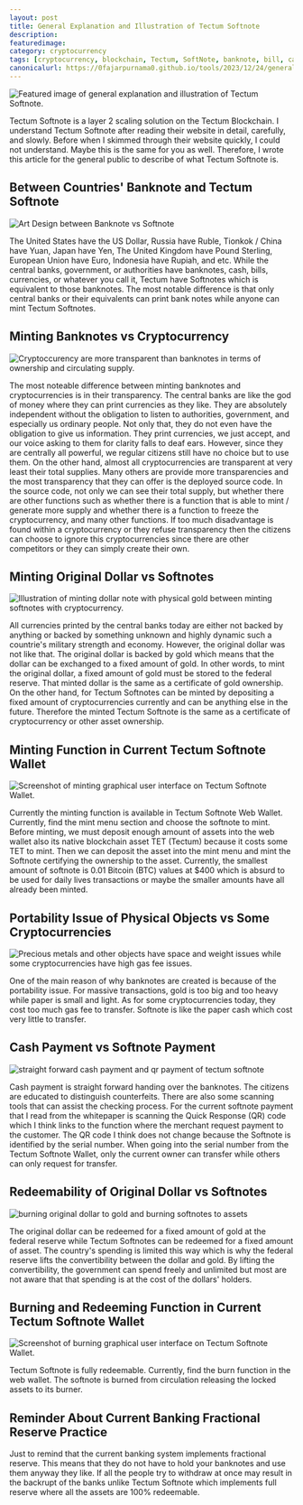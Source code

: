 ```yaml
---
layout: post
title: General Explanation and Illustration of Tectum Softnote
description: 
featuredimage: 
category: cryptocurrency
tags: [cryptocurrency, blockchain, Tectum, SoftNote, banknote, bill, cash, mint]
canonicalurl: https://0fajarpurnama0.github.io/tools/2023/12/24/general-explanation-illustration-tectum-softnote
---
```

<img src="" alt="Featured image of general explanation and illustration of Tectum Softnote.">
<p>Tectum Softnote is a layer 2 scaling solution on the Tectum Blockchain. I understand Tectum Softnote after reading their website in detail, carefully, and slowly. Before when I skimmed through their website quickly, I could not understand. Maybe this is the same for you as well. Therefore, I wrote this article for the general public to describe of what Tectum Softnote is.</p>

<h2>Between Countries' Banknote and Tectum Softnote</h2>
<img src="" alt="Art Design between Banknote vs Softnote">
<p>The United States have the US Dollar, Russia have Ruble, Tionkok / China have Yuan, Japan have Yen, The United Kingdom have Pound Sterling, European Union have Euro, Indonesia have Rupiah, and etc. While the central banks, government, or authorities have banknotes, cash, bills, currencies, or whatever you call it, Tectum have Softnotes which is equivalent to those banknotes. The most notable difference is that only central banks or their equivalents can print bank notes while anyone can mint Tectum Softnotes.</p>

<h2>Minting Banknotes vs Cryptocurrency</h2>
<img src="" alt="Cryptoccurency are more transparent than banknotes in terms of ownership and circulating supply.">
<p>The most noteable difference between minting banknotes and cryptocurrencies is in their transparency. The central banks are like the god of money where they can print currencies as they like. They are absolutely independent without the obligation to listen to authorities, government, and especially us ordinary people. Not only that, they do not even have the obligation to give us information. They print currencies, we just accept, and our voice asking to them for clarity falls to deaf ears. However, since they are centrally all powerful, we regular citizens still have no choice but to use them. On the other hand, almost all cryptocurrencies are transparent at very least their total supplies. Many others are provide more transparencies and the most transparency that they can offer is the deployed source code. In the source code, not only we can see their total supply, but whether there are other functions such as whether there is a function that is able to mint / generate more supply and whether there is a function to freeze the cryptocurrency, and many other functions. If too much disadvantage is found within a cryptocurrency or they refuse transparency then the citizens can choose to ignore this cryptocurrencies since there are other competitors or they can simply create their own.</p>

<h2>Minting Original Dollar vs Softnotes</h2>
<img src="" alt="Illustration of minting dollar note with physical gold between minting softnotes with cryptocurrency.">
<p>All currencies printed by the central banks today are either not backed by anything or backed by something unknown and highly dynamic such a countrie's military strength and economy. However, the original dollar was not like that. The original dollar is backed by gold which means that the dollar can be exchanged to a fixed amount of gold. In other words, to mint the original dollar, a fixed amount of gold must be stored to the federal reserve. That minted dollar is the same as a certificate of gold ownership. On the other hand, for Tectum Softnotes can be minted by depositing a fixed amount of cryptocurrencies currently and can be anything else in the future. Therefore the minted Tectum Softnote is the same as a certificate of cryptocurrency or other asset ownership.</p>

<h2>Minting Function in Current Tectum Softnote Wallet</h2>
<img src="" alt="Screenshot of minting graphical user interface on Tectum Softnote Wallet.">
<p>Currently the minting function is available in Tectum Softnote Web Wallet. Currently, find the mint menu section and choose the softnote to mint. Before minting, we must deposit enough amount of assets into the web wallet also its native blockchain asset TET (Tectum) because it costs some TET to mint. Then we can deposit the asset into the mint menu and mint the Softnote certifying the ownership to the asset. Currently, the smallest amount of softnote is 0.01 Bitcoin (BTC) values at $400 which is absurd to be used for daily lives transactions or maybe the smaller amounts have all already been minted.</p>

<h2>Portability Issue of Physical Objects vs Some Cryptocurrencies</h2>
<img src="" alt="Precious metals and other objects have space and weight issues while some cryptocurrencies have high gas fee issues.">
<p>One of the main reason of why banknotes are created is because of the portability issue. For massive transactions, gold is too big and too heavy while paper is small and light. As for some cryptocurrencies today, they cost too much gas fee to transfer. Softnote is like the paper cash which cost very little to transfer.</p>

<h2>Cash Payment vs Softnote Payment</h2>
<img src="" alt="straight forward cash payment and qr payment of tectum softnote">
<p>Cash payment is straight forward handing over the banknotes. The citizens are educated to distinguish counterfeits. There are also some scanning tools that can assist the checking process. For the current softnote payment that I read from the whitepaper is scanning the Quick Response (QR) code which I think links to the function where the merchant request payment to the customer. The QR code I think does not change because the Softnote is identified by the serial number. When going into the serial number from the Tectum Softnote Wallet, only the current owner can transfer while others can only request for transfer.</p>

<h2>Redeemability of Original Dollar vs Softnotes</h2>
<img src="" alt="burning original dollar to gold and burning softnotes to assets">
<p>The original dollar can be redeemed for a fixed amount of gold at the federal reserve while Tectum Softnotes can be redeemed for a fixed amount of asset. The country's spending is limited this way which is why the federal reserve lifts the convertibility between the dollar and gold. By lifting the convertibility, the government can spend freely and unlimited but most are not aware that that spending is at the cost of the dollars' holders.</p>

<h2>Burning and Redeeming Function in Current Tectum Softnote Wallet</h2>
<img src="" alt="Screenshot of burning graphical user interface on Tectum Softnote Wallet.">
<p>Tectum Softnote is fully redeemable. Currently, find the burn function in the web wallet. The softnote is burned from circulation releasing the locked assets to its burner.</p>

<h2>Reminder About Current Banking Fractional Reserve Practice</h2>
<p>Just to remind that the current banking system implements fractional reserve. This means that they do not have to hold your banknotes and use them anyway they like. If all the people try to withdraw at once may result in the backrupt of the banks unlike Tectum Softnote which implements full reserve where all the assets are 100% redeemable.</p>